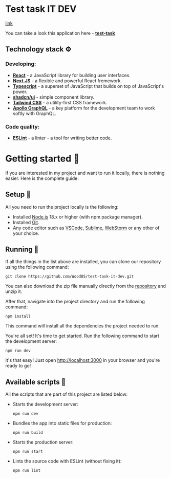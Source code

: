 # Test task IT DEV

[link](https://drive.google.com/file/d/1Fsq0nnPA0G1zakcp6Z1SK9h53BqHy_x6/view)

You can take a look this application here - **[test-task](https://develop--it-dev.netlify.app/)**

## Technology stack ⚙️

### Developing:

- **[React](https://react.dev/)** - a JavaScript library for building user interfaces.
- **[Next.JS](https://nextjs.org/)** - a flexible and powerful React fremework.
- **[Typescript](https://www.typescriptlang.org/)** - a superset of JavaScript that builds on top of JavaScript's power.
- **[shadcn/ui](https://ui.shadcn.com/)** - simple component library.
- **[Tailwind CSS](https://tailwindcss.com/)** - a utility-first CSS framework.
- **[Apollo GraphQL](https://www.apollographql.com/)** - a key platform for the development team to work softly with GraphQL.

### Code quality:

- **[ESLint](https://eslint.org/)** - a linter - a tool for writing better code.


# Getting started 🚀

If you are interested in my project and want to run it locally, there is nothing easier. Here is the complete guide:

## Setup 🔧

All you need to run the project locally is the following:

- Installed [Node.js](https://nodejs.org/en/) 18.x or higher (with npm package manager).
- Installed [Git](https://git-scm.com/).
- Any code editor such as [VSCode](https://code.visualstudio.com/), [Sublime](https://www.sublimetext.com/), [WebStorm](https://www.jetbrains.com/webstorm/) or any other of your choice.

## Running 🏃

If all the things in the list above are installed, you can clone our repository using the following command:

```
git clone https://github.com/Wood85/test-task-it-dev.git
```

You can also download the zip file manually directly from the [repository](https://github.com/Wood85/test-task-it-dev.git) and unzip it.

After that, navigate into the project directory and run the following command:

```
npm install
```

This command will install all the dependencies the project needed to run.

You're all set! It's time to get started. Run the following command to start the development server:

```
npm run dev
```

It's that easy! Just open [http://localhost:3000](http://localhost:3000) in your browser and you're ready to go!

## Available scripts 📝

All the scripts that are part of this project are listed below:

- Starts the development server:

  ```
  npm run dev
  ```

- Bundles the app into static files for production:

  ```
  npm run build
  ```

- Starts the production server:

  ```
  npm run start
  ```

- Lints the source code with ESLint (without fixing it):

  ```
  npm run lint
  ```
